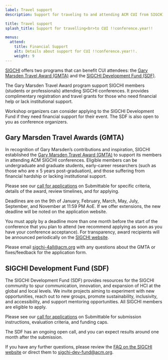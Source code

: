 ```yaml
---
label: Travel support
description: Support for traveling to and attending ACM CUI from SIGCHI.

title: Travel support
splash_title: Support for travelling<br>to CUI !!conference.year!!

menus:
  attend:
    title: Financial Support
    alt: Details about support for CUI !!conference.year!!.
    weight: 9
---
```


[SIGCHI](https://sigchi.org " ACM Special Interest Group on Computer-Human Interaction") offers two programs that can benefit CUI attendees: the [Gary Marsden Travel Award (GMTA)](https://sigchi.org/awards/gary-marsden-travel-awards/ "Information about the Gary Marsden Travel Award") and the [SIGCHI Development Fund (SDF)](https://sigchi.org/resources/sigchi-development-fund/ "Information about the SIGCHI Development Fund").

The Gary Marsden Travel Award program support SIGCHI members (students or professionals) attending SIGCHI conferences. It provides complimentary registration and travel grants for those who need financial help or lack institutional support.

Workshop organizers can consider applying to the SIGCHI Development Fund if they need financial support for their event. The SDF is also open to you as conference organizers.


## Gary Marsden Travel Awards (GMTA)
In recognition of Gary Marsden’s contributions and inspiration, SIGCHI established the [Gary Marsden Travel Award (GMTA)](https://sigchi.org/awards/gary-marsden-travel-awards/ "Information about the Gary Marsden Travel Award") to support its members in attending ACM SIGCHI conferences. Eligible members can be undergraduate and graduate students, early-career researchers (such as those who are ≤ 5 years post-graduation), and those suffering from financial hardship or lacking institutional support. 

Please see our [call for applications](https://sigchi.submittable.com/submit "Apply for the GMTA on the SIGCHI Submittable") on Submittable for specific criteria, details of the award, review timelines, and for applying.

Deadlines are on the 9th of January, February, March, May, July, September, and November at 11:59 PM AoE. If we offer extensions, the new deadline will be noted on the application website. 

You must apply by a deadline more than one month before the start of the conference that you plan to attend (we recommend applying as soon as you have your conference acceptance). For transparency, award recipients will be announced periodically on the [SIGCHI website](https://sigchi.org/gary-marsden-travel-award-recipients/ "The ACM Special Interest Group on Computer Human Interaction"). 

Please email [sigchi-4all@acm.org](mailto:sigchi-4all@acm.org "Email SIGCHI 4 all") with any questions about the GMTA or fixes/feedback for the application form.


## SIGCHI Development Fund (SDF)
The SIGCHI Development Fund (SDF) provides resources for the SIGCHI community to spur communication, innovation, and expansion of HCI at the global and local levels. We invite projects aiming to experiment with new opportunities, reach out to new groups, promote sustainability, inclusivity, and accessibility, and support mentoring opportunities. All SIGCHI members are eligible to apply. 

Please see our [call for applications](https://sigchi.submittable.com/submit "Apply for the SDF on the SIGCHI Submittable") on Submittable for submission instructions, evaluation criteria, and funding caps.

The SDF has an ongoing open call, and you can expect results around one month after the submission. 

If you have any further questions, please review the [FAQ on the SIGCHI website](https://sigchi.org/resources/sigchi-development-fund/ "FAQ for the SIGCHI Development Fund") or direct them to [sigchi-dev-fund@acm.org](mailto:sigchi-dev-fund@acm.org "Email the SIGCHI Development Fund directly").


